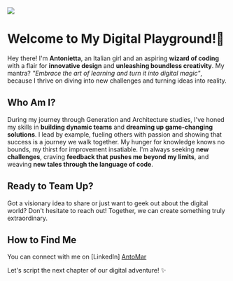 
<img src="https://drive.google.com/uc?id=1wR09lDIU4HIWPoXRsOSWUyBURVLmynaO">

# Welcome to My Digital Playground!🚀

Hey there! I'm **Antonietta**, an Italian girl and an aspiring **wizard of coding** with a flair for **innovative design** and **unleashing boundless creativity**. My mantra? <em>"Embrace the art of learning and turn it into digital magic"</em>, 
because I thrive on diving into new challenges and turning ideas into reality.

## Who Am I?

During my journey through Generation and Architecture studies, I've honed my skills in **building dynamic teams** and **dreaming up game-changing solutions**. 
I lead by example, fueling others with passion and showing that success is a journey we walk together.
My hunger for knowledge knows no bounds, my thirst for improvement insatiable. I'm always seeking **new challenges**, 
craving **feedback that pushes me beyond my limits**, and weaving **new tales through the language of code**.

## Ready to Team Up?

Got a visionary idea to share or just want to geek out about the digital world? 
Don't hesitate to reach out! Together, we can create something truly extraordinary.

## How to Find Me

You can connect with me on [LinkedIn] <a href="https://www.linkedin.com/in/antonietta-martino/">AntoMar</a>

Let's script the next chapter of our digital adventure! ✨

<!---
antomar93/antomar93 is a ✨ special ✨ repository because its `README.md` (this file) appears on your GitHub profile.
You can click the Preview link to take a look at your changes.
--->
